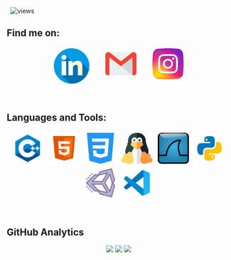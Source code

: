 <!-- # Hi I'm Chirag Sidana 
<br /> -->

 &nbsp; ![views](https://komarev.com/ghpvc/?username=chiragsidana)

<!-- ## BE - Computer Science student at Thapar Institute -->
<!-- 
*  I like to explore new technologies and develop software solutions and quick hacks.
*  I'm on track for learning more about Network Security and Block Chain.
*  I’m looking to collaborate with anyone on projects.
*  Feel free to reach out to me for some interesting discussion. -->

##  Find me on:

<p align="center">
 <a href="https://linkedin.com/in/chiragsidana"><img src="linkedin2.png" alt="LinkedIn" height="80" style="vertical-align:top; margin:4px"></a> &nbsp; &nbsp; &nbsp;
 <a href="mailto:chiragsidana2709@gmail.com"> <img src="mail2.png" alt="" height="70" style="vertical-align:top; margin:4px"></a> &nbsp; &nbsp; &nbsp;
 <a href="https://instagram.com/chiragsidanaa"> <img src="insta2.png" alt="Python" height="70" style="vertical-align:top; margin:4px"></a>
</p>

<br />

##  Languages and Tools:
<p align="center">
<img src="cpp.png" alt="CPP" height="70" style="vertical-align:top; margin:4px">
<!-- <img src="django.png" alt="Django" height="70" style="vertical-align:top; margin:4px">
<img src="go.png" alt="Go" height="70" style="vertical-align:top; margin:4px"> -->
<img src="html.png" alt="HTML" height="70" style="vertical-align:top; margin:4px">
<img src="css_1.png" alt="CSS" height="70" style="vertical-align:top; margin:4px">
<img src="linux_1.png" alt="CSS" height="70" style="vertical-align:top; margin:4px">
<img src="wireshark.png" alt="CSS" height="70" style="vertical-align:top; margin:4px">
<!-- <img src="js.png" alt="JS" height="70" style="vertical-align:top; margin:4px">
<img src="mongo.png" alt="Mongodb" height="70" style="vertical-align:top; margin:4px"> -->
<!-- <img src="npm.png" alt="NPM" height="70" style="vertical-align:top; margin:4px"> -->
<!-- <img src="php.png" alt="PHP" height="70" style="vertical-align:top; margin:4px"> -->
<img src="py.png" alt="PYTHON" height="70" style="vertical-align:top; margin:4px">
<img src="unity.png" alt="UNITY" height="70" style="vertical-align:top; margin:4px">
<img src="vs.png" alt="Visual Studio" height="70" style="vertical-align:top; margin:4px">
</p>

<br />

##  GitHub Analytics

<p align = "center">
  <img src = "https://github-readme-stats.vercel.app/api?username=chiragsidana&show_icons=true&theme=dark" width = 500>
  <img src = "https://github-readme-stats.vercel.app/api/top-langs/?username=chiragsidana&theme=dark" width = 300>
  <img src = "https://github-readme-streak-stats.herokuapp.com/?user=chiragsidana&theme=dark&hide_border=true" width = 500>
</p>

